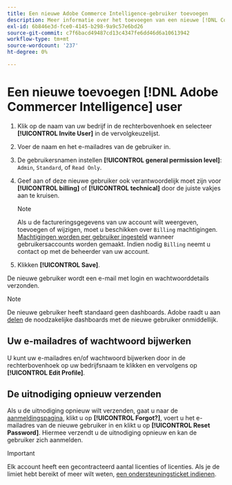 ```yaml
---
title: Een nieuwe Adobe Commerce Intelligence-gebruiker toevoegen
description: Meer informatie over het toevoegen van een nieuwe [!DNL Commerce Intelligence] en hoe u uw gebruikersnaam of wachtwoord kunt bijwerken.
exl-id: 6b846e3d-fce0-4145-b298-9a9c57e6bd26
source-git-commit: c7f6bacd49487cd13c4347fe6dd46d6a10613942
workflow-type: tm+mt
source-wordcount: '237'
ht-degree: 0%

---
```


# Een nieuwe toevoegen [!DNL Adobe Commercer Intelligence] user

1. Klik op de naam van uw bedrijf in de rechterbovenhoek en selecteer **[!UICONTROL Invite User]** in de vervolgkeuzelijst.
1. Voer de naam en het e-mailadres van de gebruiker in.
1. De gebruikersnamen instellen **[!UICONTROL general permission level]**: `Admin`, `Standard`, of `Read Only`.
1. Geef aan of deze nieuwe gebruiker ook verantwoordelijk moet zijn voor **[!UICONTROL billing]** of **[!UICONTROL technical]** door de juiste vakjes aan te kruisen.

   >[!NOTE]
   >
   >Als u de factureringsgegevens van uw account wilt weergeven, toevoegen of wijzigen, moet u beschikken over `Billing` machtigingen. [Machtigingen worden per gebruiker ingesteld](../../administrator/user-management/user-management.md) wanneer gebruikersaccounts worden gemaakt. Indien nodig `Billing` neemt u contact op met de beheerder van uw account.

1. Klikken **[!UICONTROL Save]**.

De nieuwe gebruiker wordt een e-mail met login en wachtwoorddetails verzonden.

>[!NOTE]
>
>De nieuwe gebruiker heeft standaard geen dashboards. Adobe raadt u aan [delen](../../data-user/dashboards/share-dashboard-with-users.md) de noodzakelijke dashboards met de nieuwe gebruiker onmiddellijk.

## Uw e-mailadres of wachtwoord bijwerken

U kunt uw e-mailadres en/of wachtwoord bijwerken door in de rechterbovenhoek op uw bedrijfsnaam te klikken en vervolgens op **[!UICONTROL Edit Profile]**.

## De uitnodiging opnieuw verzenden

Als u de uitnodiging opnieuw wilt verzenden, gaat u naar de [aanmeldingspagina](https://dashboard.rjmetrics.com/v2/session/create), klikt u op **[!UICONTROL Forgot?]**, voert u het e-mailadres van de nieuwe gebruiker in en klikt u op **[!UICONTROL Reset Password]**. Hiermee verzendt u de uitnodiging opnieuw en kan de gebruiker zich aanmelden.

>[!IMPORTANT]
>
>Elk account heeft een gecontracteerd aantal licenties of licenties. Als je de limiet hebt bereikt of meer wilt weten, [een ondersteuningsticket indienen](https://experienceleague.adobe.com/docs/commerce-knowledge-base/kb/troubleshooting/miscellaneous/mbi-service-policies.html).

